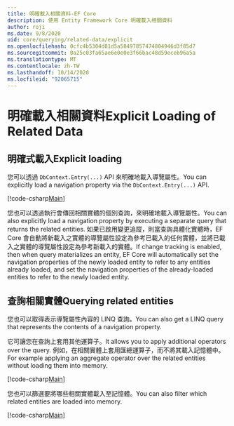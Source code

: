 ```yaml
---
title: 明確載入相關資料-EF Core
description: 使用 Entity Framework Core 明確載入相關資料
author: roji
ms.date: 9/8/2020
uid: core/querying/related-data/explicit
ms.openlocfilehash: 0cfc4b5304d81d5a58497857474804946d3f85d7
ms.sourcegitcommit: 0a25c03fa65ae6e0e0e3f66bac48d59eceb96a5a
ms.translationtype: MT
ms.contentlocale: zh-TW
ms.lasthandoff: 10/14/2020
ms.locfileid: "92065715"
---
```

# <a name="explicit-loading-of-related-data"></a><span data-ttu-id="40a4a-103">明確載入相關資料</span><span class="sxs-lookup"><span data-stu-id="40a4a-103">Explicit Loading of Related Data</span></span>

## <a name="explicit-loading"></a><span data-ttu-id="40a4a-104">明確式載入</span><span class="sxs-lookup"><span data-stu-id="40a4a-104">Explicit loading</span></span>

<span data-ttu-id="40a4a-105">您可以透過 `DbContext.Entry(...)` API 來明確地載入導覽屬性。</span><span class="sxs-lookup"><span data-stu-id="40a4a-105">You can explicitly load a navigation property via the `DbContext.Entry(...)` API.</span></span>

[!code-csharp[Main](../../../../samples/core/Querying/RelatedData/Program.cs#Eager)]

<span data-ttu-id="40a4a-106">您也可以透過執行會傳回相關實體的個別查詢，來明確地載入導覽屬性。</span><span class="sxs-lookup"><span data-stu-id="40a4a-106">You can also explicitly load a navigation property by executing a separate query that returns the related entities.</span></span> <span data-ttu-id="40a4a-107">如果已啟用變更追蹤，則當查詢具體化實體時，EF Core 會自動將新載入之實體的導覽屬性設定為參考已載入的任何實體，並將已載入之實體的導覽屬性設定為參考新載入的實體。</span><span class="sxs-lookup"><span data-stu-id="40a4a-107">If change tracking is enabled, then when query materializes an entity, EF Core will automatically set the navigation properties of the newly loaded entity to refer to any entities already loaded, and set the navigation properties of the already-loaded entities to refer to the newly loaded entity.</span></span>

## <a name="querying-related-entities"></a><span data-ttu-id="40a4a-108">查詢相關實體</span><span class="sxs-lookup"><span data-stu-id="40a4a-108">Querying related entities</span></span>

<span data-ttu-id="40a4a-109">您也可以取得表示導覽屬性內容的 LINQ 查詢。</span><span class="sxs-lookup"><span data-stu-id="40a4a-109">You can also get a LINQ query that represents the contents of a navigation property.</span></span>

<span data-ttu-id="40a4a-110">它可讓您在查詢上套用其他運算子。</span><span class="sxs-lookup"><span data-stu-id="40a4a-110">It allows you to apply additional operators over the query.</span></span> <span data-ttu-id="40a4a-111">例如，在相關實體上套用匯總運算子，而不將其載入記憶體中。</span><span class="sxs-lookup"><span data-stu-id="40a4a-111">For example applying an aggregate operator over the related entities without loading them into memory.</span></span>

[!code-csharp[Main](../../../../samples/core/Querying/RelatedData/Program.cs#NavQueryAggregate)]

<span data-ttu-id="40a4a-112">您也可以篩選要將哪些相關實體載入至記憶體。</span><span class="sxs-lookup"><span data-stu-id="40a4a-112">You can also filter which related entities are loaded into memory.</span></span>

[!code-csharp[Main](../../../../samples/core/Querying/RelatedData/Program.cs#NavQueryFiltered)]
